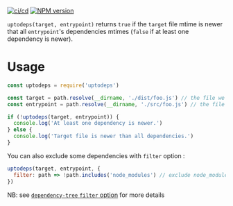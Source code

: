 [![ci/cd](https://github.com/abernier/uptodeps/workflows/ci/cd/badge.svg)](https://github.com/abernier/uptodeps/actions?query=workflow%3Aci%2Fcd)
[![NPM version](https://img.shields.io/npm/v/uptodeps.svg?style=flat)](https://www.npmjs.com/package/uptodeps)

`uptodeps(target, entrypoint)` returns `true` if the `target` file mtime is newer that all `entrypoint`'s dependencies mtimes (`false` if at least one dependency is newer).

# Usage

```js
const uptodeps = require('uptodeps')

const target = path.resolve(__dirname, './dist/foo.js') // the file we target
const entrypoint = path.resolve(__dirname, './src/foo.js') // the file from which we determine dependencies

if (!uptodeps(target, entrypoint)) {
  console.log('At least one dependency is newer.')
} else {
  console.log('Target file is newer than all dependencies.')
}
```

You can also exclude some dependencies with `filter` option :

```js
uptodeps(target, entrypoint, {
  filter: path => !path.includes('node_modules') // exclude node_modules dependencies
})
```

NB: see [`dependency-tree` `filter` option](https://www.npmjs.com/package/dependency-tree#options) for more details
